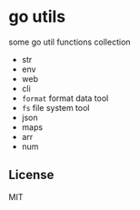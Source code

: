 # go utils

some go util functions collection

- str 
- env 
- web
- cli
- `format` format data tool
- `fs` file system tool
- json
- maps
- arr
- num

## License

MIT
